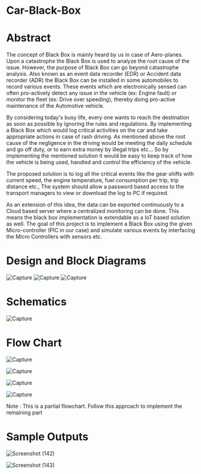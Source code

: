 # Car-Black-Box
# Abstract
The concept of Black Box is mainly heard by us in case of Aero-planes. Upon a catastrophe the Black Box is used to analyze the root cause of the issue. However, the purpose of Black Box can go beyond catastrophe analysis. Also known as an event data recorder (EDR) or Accident data recorder (ADR) the Black Box can be installed in some automobiles to record various events. These events which are electronically sensed can often pro-actively detect any issue in the vehicle (ex: Engine fault) or monitor the fleet (ex: Drive over speeding), thereby doing pro-active maintenance of the Automotive vehicle. 

By considering today's busy life, every one wants to reach the destination as soon as possible by ignoring the rules and regulations. By implementing a Black Box which would log critical activities on the car and take appropriate actions in case of rash driving. As mentioned above the root cause of the negligence in the driving would be meeting the daily schedule and go off duty, or to earn extra money by illegal trips etc… So by implementing the mentioned solution it would be easy to keep track of how the vehicle is being used, handled and control the efficiency of the vehicle.

The proposed solution is to log all the critical events like the gear shifts with current speed, the engine temperature, fuel consumption per trip, trip distance etc., The system should allow a password based access to the transport managers to view or download the log to PC if required.

As an extension of this idea, the data can be exported continuously to a Cloud based server where a centralized monitoring can be done. This means the black box implementation is extendable as a IoT based solution as well. The goal of this project is to implement a Black Box using the given Micro-controller (PIC in our case) and simulate various events by interfacing the Micro Controllers with sensors etc.

# Design and Block Diagrams
![Capture](https://user-images.githubusercontent.com/70807254/166145504-e6d64e60-ef8d-4ed5-b980-11216af83910.JPG)
![Capture](https://user-images.githubusercontent.com/70807254/166145521-a568ccf5-fe32-4bc6-84a3-bfab7abeed0e.JPG)
![Capture](https://user-images.githubusercontent.com/70807254/166145534-3bd835c6-539a-4a06-a65d-b303adaca49f.JPG)

# Schematics
![Capture](https://user-images.githubusercontent.com/70807254/166145760-a6678fd5-7312-4a87-aaae-5b4f091fe5ef.JPG)

# Flow Chart
![Capture](https://user-images.githubusercontent.com/70807254/166145823-e8be933e-857d-4706-8501-d69aac933385.JPG)

![Capture](https://user-images.githubusercontent.com/70807254/166145849-1510df07-04d2-42c8-a1dd-8dfb78a47ec9.JPG)

![Capture](https://user-images.githubusercontent.com/70807254/166145910-a97f2885-6a9e-4091-873c-9cfa16830d7a.png)

![Capture](https://user-images.githubusercontent.com/70807254/166145966-bd0c46da-f280-463c-8771-4c86b23b452e.JPG)

Note : This is a partial flowchart. Follow this approach to implement the remaining part

# Sample Outputs
![Screenshot (142)](https://user-images.githubusercontent.com/70807254/166146235-c2518467-d885-4e46-b802-06dd97b67461.png)

![Screenshot (143)](https://user-images.githubusercontent.com/70807254/166146240-679e906f-d7c5-4bc2-aa59-d68a284a34c0.png)
